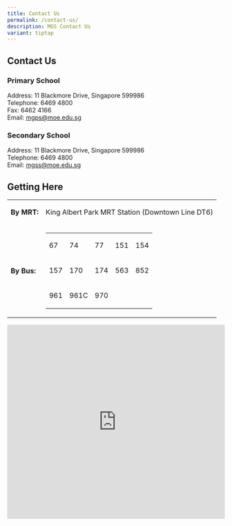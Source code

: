 ```yaml
---
title: Contact Us
permalink: /contact-us/
description: MGS Contact Us
variant: tiptap
---
```

<h2>Contact Us</h2><h3>Primary School</h3><p>Address: 11 Blackmore Drive, Singapore 599986<br>Telephone: 6469 4800<br>Fax: 6462 4166<br>Email:&nbsp;<a href="mailto:mgps@moe.edu.sg" rel="noopener noreferrer nofollow" target="_blank">mgps@moe.edu.sg</a></p><h3>Secondary School</h3><p>Address: 11 Blackmore Drive, Singapore 599986<br>Telephone: 6469 4800<br>Email:&nbsp;<a href="mailto:mgss@moe.edu.sg" rel="noopener noreferrer nofollow" target="_blank">mgss@moe.edu.sg</a></p><h2>Getting Here</h2><table><tbody><tr><td rowspan="1" colspan="1"><p><strong>By MRT:</strong></p></td><td rowspan="1" colspan="1"><p>King Albert Park MRT Station (Downtown Line DT6)</p></td></tr><tr><td rowspan="1" colspan="1"><p><strong>By Bus: </strong><br></p></td><td rowspan="1" colspan="1"><table><tbody><tr><td rowspan="1" colspan="1"><p>67</p></td><td rowspan="1" colspan="1"><p>74</p></td><td rowspan="1" colspan="1"><p>77</p></td><td rowspan="1" colspan="1"><p>151</p></td><td rowspan="1" colspan="1"><p>154</p></td></tr><tr><td rowspan="1" colspan="1"><p>157</p></td><td rowspan="1" colspan="1"><p>170</p></td><td rowspan="1" colspan="1"><p>174 <br></p></td><td rowspan="1" colspan="1"><p>563 <br></p></td><td rowspan="1" colspan="1"><p>852</p></td></tr><tr><td rowspan="1" colspan="1"><p>961 <br></p></td><td rowspan="1" colspan="1"><p>961C <br></p></td><td rowspan="1" colspan="1"><p>970 <br></p></td><td rowspan="1" colspan="1"><p>&nbsp;</p></td><td rowspan="1" colspan="1"><p>&nbsp;</p></td></tr></tbody></table></td></tr></tbody></table><div class="iframe-wrapper"><iframe style="border:0;" height="450" width="100%" allowfullscreen="true" frameborder="0" src="https://www.google.com/maps/embed?pb=!1m18!1m12!1m3!1d2820.462778244968!2d103.78463584541922!3d1.3341530785734816!2m3!1f0!2f0!3f0!3m2!1i1024!2i768!4f13.1!3m3!1m2!1s0x31da1084446b721d%3A0xcbcfd322dea1c70f!2sMethodist%20Girls'%20School!5e0!3m2!1sen!2ssg!4v1665467992748!5m2!1sen!2ssg"></iframe></div><p><br></p>